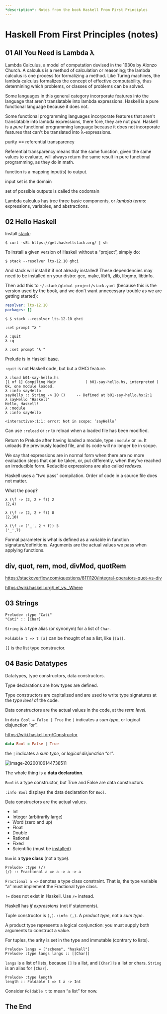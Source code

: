 ```yaml
---
*description*: Notes from the book Haskell From First Principles
---
```


# Haskell From First Principles (notes)



## 01 All You Need is Lambda λ



Lambda Calculus, a model of computation devised in the 1930s by Alonzo Church. A calculus is a method of calculation or reasoning; the lambda calculus is one process for formalizing a method. Like Turing machines, the lambda calculus formalizes the concept of effective computability, thus determining which problems, or classes of problems can be solved.

Some languages in this general category incorporate features into the language that aren’t translatable into lambda expressions. Haskell is a pure functional language because it does not.

Some functional programming languages incorporate features that aren't translatable into lambda expressions, there fore, they are not *pure*. Haskell is a *pure* functional programming language because it does not incorporate features that can't be translated into λ-expressions.

purity == referential transparency

Referential transparency means that the same function, given the same values to evaluate, will always return the same result in pure functional programming, as they do in math.

function is a mapping input(s) to output.

input set is the domain

set of possible outputs is called the codomain

Lambda calculus has tree three basic components, or *lambda terms*: expressions, variables, and abstractions.



## 02 Hello Haskell

Install [stack](https://docs.haskellstack.org/en/stable/README/):

```shell-session
$ curl -sSL https://get.haskellstack.org/ | sh
```

To install a given version of Haskell without a “project”, simply do:

```shell-session
$ stack --resolver lts-12.10 ghci
```

And stack will install it if not already installed! These dependencies may need to be installed on your distro: gcc, make, libffi, zlib, libgmp, libtinfo.

Then add this to `~/.stack/global-project/stack.yaml` (because this is the version used by the book, and we don't want unnecessary trouble as we are getting started):

```yaml
resolver: lts-12.10
packages: []
```



```
$ $ stack --resolver lts-12.10 ghci

:set prompt "λ "

λ :quit
λ :q

λ :set prompt "λ "
```

Prelude is in Haskell [base](https://www.stackage.org/package/base).

`:quit` is not Haskell code, but but a GHCi feature.

```ghci
λ :load b01-say-hello.hs
[1 of 1] Compiling Main             ( b01-say-hello.hs, interpreted )
Ok, one module loaded.
λ :info sayHello
sayHello :: String -> IO ()     -- Defined at b01-say-hello.hs:2:1
λ sayHello "Haskell"
Hello, Haskell!
λ :module
λ :info sayHello

<interactive>:1:1: error: Not in scope: ‘sayHello’
```

Can use `:reload` or `:r` to reload when a loaded file has been modified.

Return to Prelude after having loaded a module, type `:module` or `:m`. It unloads the previously loaded file, and its code will no longer be in scope.

We say that expressions are in normal form when there are no more evaluation steps that can be taken, or, put differently, when they’ve reached an irreducible form. Reducible expressions are also called *redexes*.



Haskell uses a “two pass” compilation. Order of code in a source file does not matter.



What the poop‽

```ghci
λ (\f -> (2, 2 + f)) 2
(2,4)

λ (\f -> (2, 2 + f)) 8
(2,10)

λ (\f -> ('_', 2 + f)) 5
('_',7)
```



Formal parameter is what is defined as a variable in function signature/definitions. Arguments are the actual values we pass when applying functions.

## div, quot, rem, mod, divMod, quotRem



https://stackoverflow.com/questions/8111120/integral-operators-quot-vs-div

https://wiki.haskell.org/Let_vs._Where



## 03 Strings

```ghci
Prelude> :type "Cati"
"Cati" :: [Char]
```

`String` is a type alias (or synonym) for a list of `Char`.



`Foldable t => t [a]` can be thought of as a list, like `[[a]]`.

`[]` is the list type constructor.



## 04 Basic Datatypes

Datatypes, type constructors, data constructors.

Type declarations are how types are defined.

Type constructors are capitalized and are used to write type signatures at the *type level* of the code.

Data constructors are the actual values in the code, at the *term level*.

In `data Bool = False | True` the `|` indicates a *sum type*, or logical disjunction “or”.

https://wiki.haskell.org/Constructor



```haskell
data Bool = False | True
```

the `|` indicates a *sum type*, or *logical disjunction* “or”.

![image-20200106144738511](/home/fernando.basso/Projects/proghowto/haskell/haskell-first-principles/images/data-declaration1.png)





The whole thing is a **data declaration**.

`Bool` is a type constructor, but True and False are data constructors.

`:info Bool` displays the data declaration for `Bool`.

Data constructors are the actual values.

- Int
- Integer (arbitrarily large)
- Word (zero and up)
- Float
- Double
- Rational
- Fixed
- Scientific (must be [installed](https://hackage.haskell.org/package/scientific))



`Num` is a **type class** (not a type).

```ghci
Prelude> :type (/)
(/) :: Fractional a => a -> a -> a
```

`Fractional a =>` denotes a type class constraint. That is, the type variable “a” must implement the Fractional type class.

`!=` does not exist in Haskell. Use `/=` instead.

Haskell has *if expressions* (not if statements).

Tuple constructor is `(,)`. `:info (,)`. A *product type*, not a *sum type*.

A product type represents a logical conjunction: you must supply both arguments to construct a value.

For tuples, the arity is set in the type and immutable (contrary to lists).

```ghci
Prelude> langs = ["scheme", "haskell"]
Prelude> :type langs langs :: [[Char]] 
```

`langs` is a list of lists, because `[]` is a list, and `[Char]` is a list or chars. `String` is an alias for `[Char]`.

```
Prelude> :type length
length :: Foldable t => t a -> Int
```

Consider `Foldable t` to mean “a list” for now.







## The End











